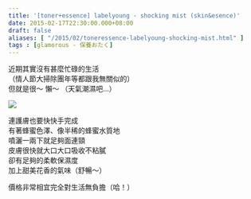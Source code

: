 ```yaml
---
title: '[toner+essence] labelyoung - shocking mist (skin&esence)'
date: 2015-02-17T22:30:00.000+08:00
draft: false
aliases: [ "/2015/02/toneressence-labelyoung-shocking-mist.html" ]
tags : [glamorous - 保養おたく]
---
```


近期其實沒有甚麼忙碌的生活  
（情人節大掃除團年等都跟我無關似的）  
但就是很～ 懶～ （天氣潮濕吧...）  

![](/images/labelyoungmist.jpg)

連護膚也要快快手完成  
有著蜂蜜色澤、像半稀的蜂蜜水質地  
噴灑一兩下就足夠面連頸  
皮膚很快就大口大口吸收不粘膩  
卻有足夠的柔軟保濕度  
加上甜美花香的氣味（舒暢～）  
  
價格非常相宜完全對生活無負擔（哈！）
